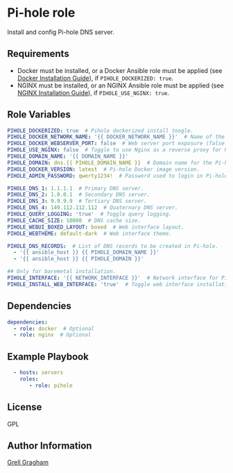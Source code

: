 Pi-hole role
=========

Install and config Pi-hole DNS server.

Requirements
------------

- Docker must be installed, or a Docker Ansible role must be applied (see [Docker Installation Guide](https://docs.docker.com/engine/install/)), if `PIHOLE_DOCKERIZED: true`.
- NGINX must be installed, or an NGINX Ansible role must be applied (see [NGINX Installation Guide](https://nginx.org/en/docs/install.html)), if `PIHOLE_USE_NGINX: true`.

Role Variables
--------------

```yml
PIHOLE_DOCKERIZED: true  # Pihole dockerized install toogle.
PIHOLE_DOCKER_NETWORK_NAME: '{{ DOCKER_NETWORK_NAME }}'  # Name of the Docker network.
PIHOLE_DOCKER_WEBSERVER_PORT: false  # Web server port exposure (false to disable or specify a port number).
PIHOLE_USE_NGINX: false  # Toggle to use Nginx as a reverse proxy for Pi-hole.
PIHOLE_DOMAIN_NAME: '{{ DOMAIN_NAME }}'
PIHOLE_DOMAIN: dns.{{ PIHOLE_DOMAIN_NAME }}  # Domain name for the Pi-hole service.
PIHOLE_DOCKER_VERSION: latest  # Pi-hole Docker image version.
PIHOLE_ADMIN_PASSWORD: qwerty1234!  # Password used to login in Pi-hole WebUI.

PIHOLE_DNS_1: 1.1.1.1  # Primary DNS server.
PIHOLE_DNS_2: 1.0.0.1  # Secondary DNS server.
PIHOLE_DNS_3: 9.9.9.9  # Tertiary DNS server.
PIHOLE_DNS_4: 149.112.112.112  # Quaternary DNS server.
PIHOLE_QUERY_LOGGING: 'true'  # Toggle query logging.
PIHOLE_CACHE_SIZE: 10000  # DNS cache size.
PIHOLE_WEBUI_BOXED_LAYOUT: boxed  # Web interface layout.
PIHOLE_WEBTHEME: default-dark  # Web interface theme.

PIHOLE_DNS_RECORDS:  # List of DNS records to be created in Pi-hole.
  - '{{ ansible_host }} {{ PIHOLE_DOMAIN_NAME }}'
  - '{{ ansible_host }} {{ PIHOLE_DOMAIN }}'

## Only for baremetal installation. 
PIHOLE_INTERFACE: '{{ NETWORK_INTERFACE }}'  # Network interface for Pi-hole.
PIHOLE_INSTALL_WEB_INTERFACE: 'true'  # Toggle web interface installation.
```

Dependencies
------------

```yml
dependencies:
  - role: docker  # Optional
  - role: nginx  # Optional
```

Example Playbook
----------------

```yml
  - hosts: servers
    roles:
       - role: pihole
```

License
-------

GPL

Author Information
------------------

[Grell Gragham](https://github.com/ggragham)
